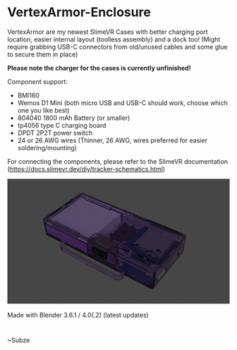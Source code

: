 # VertexArmor-Enclosure
VertexArmor are my newest SlimeVR Cases with better charging port location, easier internal layout (toolless assembly) and a dock too! (Might require grabbing USB-C connectors from old/unused cables and some glue to secure them in place)

**Please note the charger for the cases is currently unfinished!**

Component support:
* BMI160
* Wemos D1 Mini (both micro USB and USB-C should work, choose which one you like best)
* 804040 1800 mAh Battery (or smaller)
* tp4056 type C charging board
* DPDT 2P2T power switch
* 24 or 26 AWG wires (Thinner, 26 AWG, wires preferred for easier soldering/mounting)

For connecting the components, please refer to the SlimeVR documentation (https://docs.slimevr.dev/diy/tracker-schematics.html)

![Image of the cases in transparent purple](https://github.com/SubzeV/VertexArmor-Enclosure/blob/88d3fa0febc945a1c8c1eb2db47e81279767da3d/Renders/V1.1/2024-01-28_V1.1-Logo-Closed-Transparent.png)

Made with Blender 3.6.1 / 4.0(.2) (latest updates)

#

~Subze
